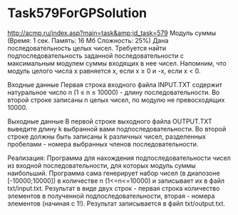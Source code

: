 # Task579ForGPSolution
http://acmp.ru/index.asp?main=task&amp;id_task=579
Модуль суммы
(Время: 1 сек. Память: 16 Мб Сложность: 25%)
Дана последовательность целых чисел. Требуется найти подпоследовательность заданной последовательности с максимальным модулем суммы входящих в нее чисел. Напомним, что модуль целого числа x равняется x, если x ≥ 0 и -x, если x < 0.

Входные данные
Первая строка входного файла INPUT.TXT содержит натуральное число n (1 ≤ n ≤ 10000) - длину последовательности. Во второй строке записаны n целых чисел, по модулю не превосходящих 10000.

Выходные данные
В первой строке выходного файла OUTPUT.TXT выведите длину k выбранной вами подпоследовательности. Во второй строке должны быть записаны k различных чисел, разделенных пробелами - номера выбранных членов последовательности.

Реализация:
Программа для нахождения подпоследовательности чисел из входной последовательности, для которых модуль суммы наибольший.
Программа сама генерирует набор чисел (в диапозоне [-10000;10000]) в количестве n (1<=n<=10000) и записывает их в файл txt/input.txt.
Результат в виде двух строк - первая строка количество элементов в полученной подпоследовательности, вторая - номера элементов (начиная с 1!).
Результат записывается в файл txt/output.txt.

